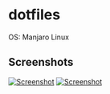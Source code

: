 # dotfiles

OS: Manjaro Linux

## Screenshots

[![Screenshot](https://i.imgur.com/vOEAj7t.png)](https://i.imgur.com/vOEAj7t.png)
[![Screenshot](https://i.imgur.com/pVYvjqK.png)](https://i.imgur.com/pVYvjqK.png)